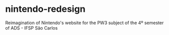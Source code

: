 # nintendo-redesign
Reimagination of Nintendo's website for the PW3 subject of the 4º semester of ADS - IFSP São Carlos
